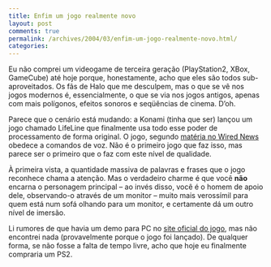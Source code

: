 ```yaml
---
title: Enfim um jogo realmente novo
layout: post
comments: true
permalink: /archives/2004/03/enfim-um-jogo-realmente-novo.html/
categories:
---
```

Eu não comprei um videogame de terceira geração (PlayStation2, XBox, GameCube) até hoje porque, honestamente, acho que eles são todos sub-aproveitados. Os fãs de Halo que me desculpem, mas o que se vê nos jogos modernos é, essencialmente, o que se via nos jogos antigos, apenas com mais polígonos, efeitos sonoros e seqüências de cinema. D&#8217;oh.

Parece que o cenário está mudando: a Konami (tinha que ser) lançou um jogo chamado LifeLine que finalmente usa todo esse poder de processamento de forma original. O jogo, segundo <a href="http://www.wired.com/news/games/0,2101,62672,00.html" >matéria no Wired News</a> obedece a comandos de voz. Não é o primeiro jogo que faz isso, mas parece ser o primeiro que o faz com este nível de qualidade.

À primeira vista, a quantidade massiva de palavras e frases que o jogo reconhece chama a atenção. Mas o verdadeiro charme é que você **não** encarna o personagem principal &#8211; ao invés disso, você é o homem de apoio dele, observando-o através de um monitor &#8211; muito mais verossímil para quem está num sofá olhando para um monitor, e certamente dá um outro nível de imersão.

Li rumores de que havia um demo para PC no <a href="http://www.konami.com/lifeline/">site oficial do jogo</a>, mas não encontrei nada (provavelmente porque o jogo foi lançado). De qualquer forma, se não fosse a falta de tempo livre, acho que hoje eu finalmente compraria um PS2.